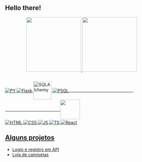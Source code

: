 ## Hello there!
<div align="center">
  <a href="https://github.com/luan-ferreir4">
  <img height="180em" src="https://github-readme-stats.vercel.app/api?username=luan-ferreir4&theme=dark&include_all_commits=true&count_private=true"/>
  <img height="180em" src="https://github-readme-stats.vercel.app/api/top-langs/?username=luan-ferreir4&layout=compact&langs_count=7&theme=dark"/>
</div>
  
##
<div style="display: inline_block;margin-top: 20px">
    <img align="center" alt="PY" src="https://img.shields.io/badge/Python-14354C?style=for-the-badge&logo=python&logoColor=white" />
    <img align="center" alt="Flask" src="https://img.shields.io/badge/Flask-000000?style=for-the-badge&logo=flask&logoColor=white" />
    <img align="center" alt="SQLAlchemy" height="60" width="60" src="https://cdn.jsdelivr.net/gh/devicons/devicon/icons/sqlalchemy/sqlalchemy-original.svg" />
    <img align="center" alt="PSQL" src="https://img.shields.io/badge/PostgreSQL-316192?style=for-the-badge&logo=postgresql&logoColor=white" />
  &nbsp;&nbsp;&nbsp;&nbsp;&nbsp;&nbsp;&nbsp;&nbsp;&nbsp;&nbsp;&nbsp;&nbsp;&nbsp;&nbsp;&nbsp;&nbsp;&nbsp;&nbsp;&nbsp;&nbsp;&nbsp;&nbsp;&nbsp;&nbsp;&nbsp;&nbsp;
  &nbsp;&nbsp;&nbsp;&nbsp;&nbsp;&nbsp;&nbsp;&nbsp;&nbsp;&nbsp;&nbsp;&nbsp;&nbsp;&nbsp;&nbsp;&nbsp;&nbsp;&nbsp;&nbsp;&nbsp;&nbsp;&nbsp;&nbsp;&nbsp;&nbsp;&nbsp;
  &nbsp;&nbsp;&nbsp;&nbsp;&nbsp;&nbsp;&nbsp;&nbsp;&nbsp;&nbsp;&nbsp;&nbsp;&nbsp;&nbsp;&nbsp;&nbsp;&nbsp;&nbsp;&nbsp;&nbsp;&nbsp;&nbsp;&nbsp;&nbsp;&nbsp;&nbsp;
  &nbsp;&nbsp;&nbsp;&nbsp;&nbsp;&nbsp;&nbsp;&nbsp;&nbsp;&nbsp;&nbsp;&nbsp;&nbsp;&nbsp;&nbsp;&nbsp;&nbsp;&nbsp;
    <img align="center" height="65px" src="https://i.pinimg.com/originals/c1/89/6d/c1896d52d536bbdcfef43dcb5737f232.gif"/> 
    <br/>
    <img align="center" alt="HTML"  src="https://img.shields.io/badge/HTML5-E34F26?style=for-the-badge&logo=html5&logoColor=white" />
    <img align="center" alt="CSS" src="https://img.shields.io/badge/CSS3-1572B6?style=for-the-badge&logo=css3&logoColor=white" />
    <img align="center" alt="JS" src="https://img.shields.io/badge/JavaScript-323330?style=for-the-badge&logo=javascript&logoColor=F7DF1E" />
    <img align="center" alt="TS" src="https://img.shields.io/badge/TypeScript-007ACC?style=for-the-badge&logo=typescript&logoColor=white" />
    <img align="center" alt="React" src="https://img.shields.io/badge/React-20232A?style=for-the-badge&logo=react&logoColor=61DAFB" />
</div>
  
## Alguns projetos
<div>
  <ul>
    <li>
      <a href="https://react-entrega-s2-kenzie-hub-luan-ferreir4.vercel.app/">Login e registro em API<a/>
    </li>
    <li>
      <a href="https://react-entrega-s3-kenzieshop-luan-ferreir4.vercel.app/">Loja de camisetas<a/>
    </li>
  </ul>
</div>
